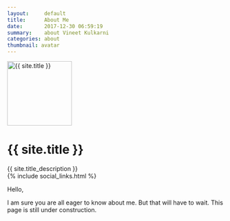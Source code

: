 ```yaml
---
layout:     default
title:      About Me
date:       2017-12-30 06:59:19
summary:    about Vineet Kulkarni
categories: about
thumbnail: avatar
--- 
```


<div class="col-md-12 main content-panel">
<div class="gravatar">
<img src="{{ site.title_image }}" class="img-circle about-image" height="150" width="150" alt="{{ site.title }}" />
</div>
<h1 class="header author-header" itemprop="headline">{{ site.title }}</h1>
<div class="author-text">
{{ site.title_description }}
</div>
{% include social_links.html %}
 </div>
 
 
Hello,

I am sure you are all eager to know about me. But that will have to wait. This page is still under construction.

